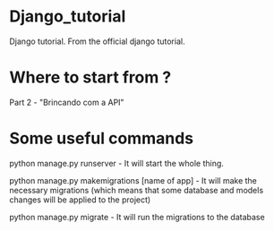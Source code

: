 # Django_tutorial
 Django tutorial. From the official django tutorial.

# Where to start from ?
 Part 2 - "Brincando com a API"

# Some useful commands
 
 python manage.py runserver - It will start the whole thing.
 
 python manage.py makemigrations [name of app] - It will make the necessary migrations (which means that some database and models changes will be applied to the project)
 
 python manage.py migrate - It will run the migrations to the database
